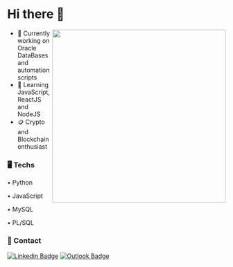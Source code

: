 <h1>Hi there 👋</h1>
 <img width="400px" align="right"  src="https://www.edureka.co/blog/wp-content/uploads/2018/10/How-to-become-a-Full-Stack-Web-Developer--451x300.png" /> 

- 🔭 Currently working on Oracle DataBases and automation scripts
- 🤔 Learning JavaScript, ReactJS and NodeJS
- 🪙 Crypto and Blockchain enthusiast

### 🖥️ Techs 
<p>• Python </p>
<p>• JavaScript </p>
<p>• MySQL </p>
<p>• PL/SQL </p>
 
 ### 📇 Contact
  [![Linkedin Badge](https://img.shields.io/badge/-Linkedin-0D3895?style=flat-square&logo=Linkedin&logoColor=white&link=https://https://www.linkedin.com/in/lucas-mateus-770219198/)](https://www.linkedin.com/in/andreluisdeoliveiraandrade/) [![Outlook Badge](https://img.shields.io/badge/-Email-0D3895?style=flat-square&logo=microsoft%20outlook&logoColor=white&link=mailto:anddreluis98@outlook.com)](mailto:anddreluis98@outlook.com)
 ### 

